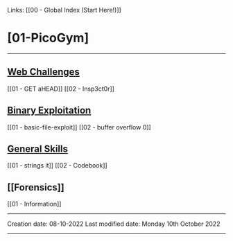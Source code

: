Links: [[00 - Global Index (Start Here!)]]

# [01-PicoGym]
***
## [Web Challenges](Web%20Challenges.md)
[[01 - GET aHEAD]]
[[02 - Insp3ct0r]]


## [Binary Exploitation](Binary%20Exploitation.md)
[[01 - basic-file-exploit]]
[[02 - buffer overflow 0]]


## [General Skills](General%20Skills.md)
[[01 - strings it]]
[[02 - Codebook]]


## [[Forensics]]
[[01 - Information]]


---
Creation date: 08-10-2022
Last modified date: Monday 10th October 2022
***
